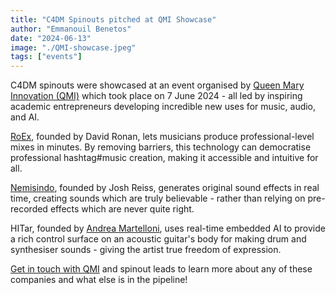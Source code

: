 ```yaml
---
title: "C4DM Spinouts pitched at QMI Showcase"
author: "Emmanouil Benetos"
date: "2024-06-13"
image: "./QMI-showcase.jpeg"
tags: ["events"]
---
```


C4DM spinouts were showcased at an event organised by [Queen Mary Innovation (QMI)](https://qminnovation.co.uk/) which took place on 7 June 2024 - all led by inspiring academic entrepreneurs developing incredible new uses for music, audio, and AI.

[RoEx](https://www.linkedin.com/company/roexaudio/), founded by David Ronan, lets musicians produce professional-level mixes in minutes. By removing barriers, this technology can democratise professional hashtag#music creation, making it accessible and intuitive for all.

[Nemisindo](https://www.linkedin.com/company/nemisindo/), founded by Josh Reiss, generates original sound effects in real time, creating sounds which are truly believable - rather than relying on pre-recorded effects which are never quite right.

HITar, founded by [Andrea Martelloni](https://www.linkedin.com/in/andrea-martelloni-7ab10a60/), uses real-time embedded AI to provide a rich control surface on an acoustic guitar's body for making drum and synthesiser sounds - giving the artist true freedom of expression. 

[Get in touch with QMI](https://qminnovation.co.uk/contact-us/) and spinout leads to learn more about any of these companies and what else is in the pipeline!
